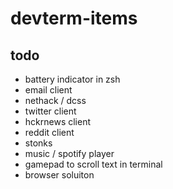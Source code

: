 # devterm-items

## todo
- battery indicator in zsh
- email client
- nethack / dcss
- twitter client
- hckrnews client
- reddit client
- stonks
- music / spotify player
- gamepad to scroll text in terminal
- browser soluiton
